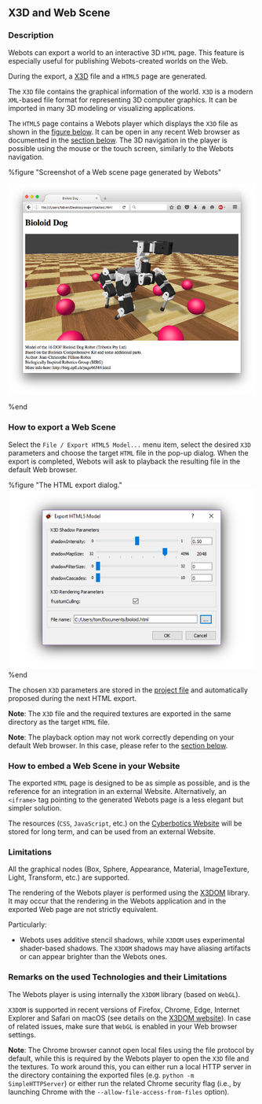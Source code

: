 ## X3D and Web Scene

### Description

Webots can export a world to an interactive 3D `HTML` page.
This feature is especially useful for publishing Webots-created worlds on the Web.

During the export, a [X3D](http://www.web3d.org/x3d/what-x3d) file and a `HTML5` page are generated.

The `X3D` file contains the graphical information of the world.
`X3D` is a modern `XML`-based file format for representing 3D computer graphics.
It can be imported in many 3D modeling or visualizing applications.

The `HTML5` page contains a Webots player which displays the `X3D` file as shown in the [figure below](#screenshot-of-a-web-scene-page-generated-by-webots).
It can be open in any recent Web browser as documented in the [section below](#remarks-on-the-used-technologies-and-their-limitations).
The 3D navigation in the player is possible using the mouse or the touch screen, similarly to the Webots navigation.

%figure "Screenshot of a Web scene page generated by Webots"

![screenshot-web-scene.png](images/screenshot-web-scene.png)

%end

### How to export a Web Scene

Select the `File / Export HTML5 Model...` menu item, select the desired `X3D` parameters and choose the target `HTML` file in the pop-up dialog.
When the export is completed, Webots will ask to playback the resulting file in the default Web browser.

%figure "The HTML export dialog."
![screenshot-html-export-dialog.png](images/screenshot-html-export-dialog.png)
%end

The chosen `X3D` parameters are stored in the [project file](the-standard-file-hierarchy-of-a-project.md#the-project-files) and automatically proposed during the next HTML export.

**Note**: The `X3D` file and the required textures are exported in the same directory as the target `HTML` file.

**Note**: The playback option may not work correctly depending on your default Web browser.
In this case, please refer to the [section below](#remarks-on-the-used-technologies-and-their-limitations).

### How to embed a Web Scene in your Website

The exported `HTML` page is designed to be as simple as possible, and is the reference for an integration in an external Website.
Alternatively, an `<iframe>` tag pointing to the generated Webots page is a less elegant but simpler solution.

The resources (`CSS`, `JavaScript`, etc.) on the [Cyberbotics Website](https://www.cyberbotics.com) will be stored for long term, and can be used from an external Website.

### Limitations

All the graphical nodes (Box, Sphere, Appearance, Material, ImageTexture, Light, Transform, etc.) are supported.

The rendering of the Webots player is performed using the [X3DOM](http://www.x3dom.org) library.
It may occur that the rendering in the Webots application and in the exported Web page are not strictly equivalent.

Particularly:

- Webots uses additive stencil shadows, while `X3DOM` uses experimental shader-based shadows.
The `X3DOM` shadows may have aliasing artifacts or can appear brighter than the Webots ones.

### Remarks on the used Technologies and their Limitations

The Webots player is using internally the `X3DOM` library (based on `WebGL`).

`X3DOM` is supported in recent versions of Firefox, Chrome, Edge, Internet Explorer and Safari on macOS (see details on the [X3DOM website](http://www.x3dom.org)).
In case of related issues, make sure that `WebGL` is enabled in your Web browser settings.

**Note**: The Chrome browser cannot open local files using the file protocol by default, while this is required by the Webots player to open the `X3D` file and the textures.
To work around this, you can either run a local HTTP server in the directory containing the exported files (e.g. `python -m SimpleHTTPServer`) or either run the related Chrome security flag (i.e., by launching Chrome with the `--allow-file-access-from-files` option).

